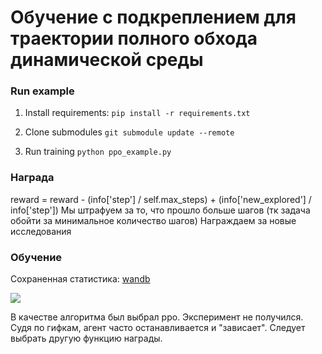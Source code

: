 # Обучение с подкреплением для траектории полного обхода динамической среды




### Run example

1. Install requirements:
`pip install -r requirements.txt`

2. Clone submodules
`git submodule update --remote`

3. Run training
`python ppo_example.py`

### Награда 
reward = reward - (info['step'] / self.max_steps) + (info['new_explored'] / info['step'])
Мы штрафуем за то, что прошло больше шагов (тк задача обойти за минимальное количество шагов)
Награждаем за новые исследования 
### Обучение

Сохраненная статистика: [wandb](https://wandb.ai/yumvolkova/ProdStory-Sensor/runs/7krriods?workspace=user-yumvolkova)

![](https://storage.googleapis.com/wandb-production.appspot.com/yumvolkova/ProdStory-Sensor/7krriods/media/videos/gifs_179_a83c13bd630664dd33ca.gif?Expires=1635842317&GoogleAccessId=wandb-production%40appspot.gserviceaccount.com&Signature=KwKK2p0aQN2Tf3INGW%2FIM1eRkn5UtjkKWqO%2BspWnJtAkodw2D%2BHSataLjufsB%2FuxWSt52AnOIo1OVctEKbP1qqSjOK4tt6zHiTVkLOWCl5QUy1Uw0llXE8%2B4UgyEGiSU3sA%2BBiabygtUMCKcDCwWQ662xGL9d8HRCA9npEdieTbQ4rcxMuD6TpFu3uqkFfJqUpLk32sWbFWxgtLl72a5D8WEOyGNrRg17xB6nAmvh7%2BYt3qIfD%2BiDuRctIwqQo3tP6SZHiXfYebOObzUCzC6E94lGVuYlD2x89HVicIkpdWoEmjpEZH6C7WxWaY9ya9B4rMaF7oKztptL9eCxWDRLw%3D%3D)

В качестве алгоритма был выбрал ppo.
Эксперимент не получился. Судя по гифкам, агент часто останавливается и "зависает". Следует выбрать другую функцию награды.

